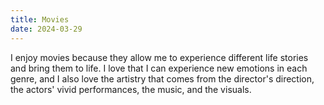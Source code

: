 ```yaml
---
title: Movies
date: 2024-03-29
---
```


I enjoy movies because they allow me to experience different life stories and bring them to life. I love that I can experience new emotions in each genre, and I also love the artistry that comes from the director's direction, the actors' vivid performances, the music, and the visuals.